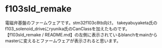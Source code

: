 # f103sld_remake
電磁弁基盤のファームウェアです。stm32f103c8tb向け。
takeyabuyaketa氏のf103_solenoid_driveにryunika氏のCanClassを加えたものです。
【f103sld_remake / README.md】の左側に表示されているblanchをmainからmasterに変えるとファームウェアが表示されると思います。
